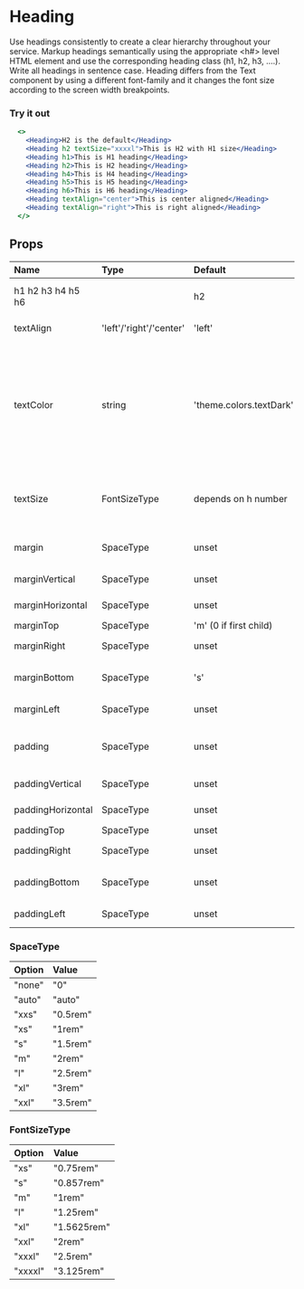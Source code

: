 # Heading

Use headings consistently to create a clear hierarchy throughout your service.
Markup headings semantically using the appropriate <h#> level HTML element and
use the corresponding heading class (h1, h2, h3, ....). Write all headings in sentence case. Heading differs from the Text component by using a different font-family and it changes the font size according to the screen width breakpoints.

### Try it out

```.jsx
  <>
    <Heading>H2 is the default</Heading>
    <Heading h2 textSize="xxxxl">This is H2 with H1 size</Heading>
    <Heading h1>This is H1 heading</Heading>
    <Heading h2>This is H2 heading</Heading>
    <Heading h4>This is H4 heading</Heading>
    <Heading h5>This is H5 heading</Heading>
    <Heading h6>This is H6 heading</Heading>
    <Heading textAlign="center">This is center aligned</Heading>
    <Heading textAlign="right">This is right aligned</Heading>
  </>
```

## Props

| Name              | Type                    | Default                 | Description                                                                               |
| :---------------- | :---------------------- | :---------------------- | :---------------------------------------------------------------------------------------- |
| h1 h2 h3 h4 h5 h6 |                         | h2                      | Choose the heading level                                                                  |
| textAlign         | 'left'/'right'/'center' | 'left'                  | text alignment                                                                            |
| textColor         | string                  | 'theme.colors.textDark' | set the heading text color alignment accepts theme colour names (preferred) or hex string |
| textSize          | FontSizeType            | depends on h number     | font size of header, this will scale still with breakpoints                               |
| margin            | SpaceType               | unset                   | margin top, bottom, left and right                                                        |
| marginVertical    | SpaceType               | unset                   | margin top and bottom                                                                     |
| marginHorizontal  | SpaceType               | unset                   | margin left and right                                                                     |
| marginTop         | SpaceType               | 'm' (0 if first child)  | margin top                                                                                |
| marginRight       | SpaceType               | unset                   | margin right right                                                                        |
| marginBottom      | SpaceType               | 's'                     | margin bottom bottom                                                                      |
| marginLeft        | SpaceType               | unset                   | margin left left                                                                          |
| padding           | SpaceType               | unset                   | padding top, bottom, left and right                                                       |
| paddingVertical   | SpaceType               | unset                   | padding top and bottom                                                                    |
| paddingHorizontal | SpaceType               | unset                   | padding left and right                                                                    |
| paddingTop        | SpaceType               | unset                   | padding top                                                                               |
| paddingRight      | SpaceType               | unset                   | padding right right                                                                       |
| paddingBottom     | SpaceType               | unset                   | padding bottom bottom                                                                     |
| paddingLeft       | SpaceType               | unset                   | padding left left                                                                         |

### SpaceType

| Option | Value    |
| :----- | :------- |
| "none" | "0"      |
| "auto" | "auto"   |
| "xxs"  | "0.5rem" |
| "xs"   | "1rem"   |
| "s"    | "1.5rem" |
| "m"    | "2rem"   |
| "l"    | "2.5rem" |
| "xl"   | "3rem"   |
| "xxl"  | "3.5rem" |

### FontSizeType

| Option  | Value       |
| :------ | :---------- |
| "xs"    | "0.75rem"   |
| "s"     | "0.857rem"  |
| "m"     | "1rem"      |
| "l"     | "1.25rem"   |
| "xl"    | "1.5625rem" |
| "xxl"   | "2rem"      |
| "xxxl"  | "2.5rem"    |
| "xxxxl" | "3.125rem"  |
